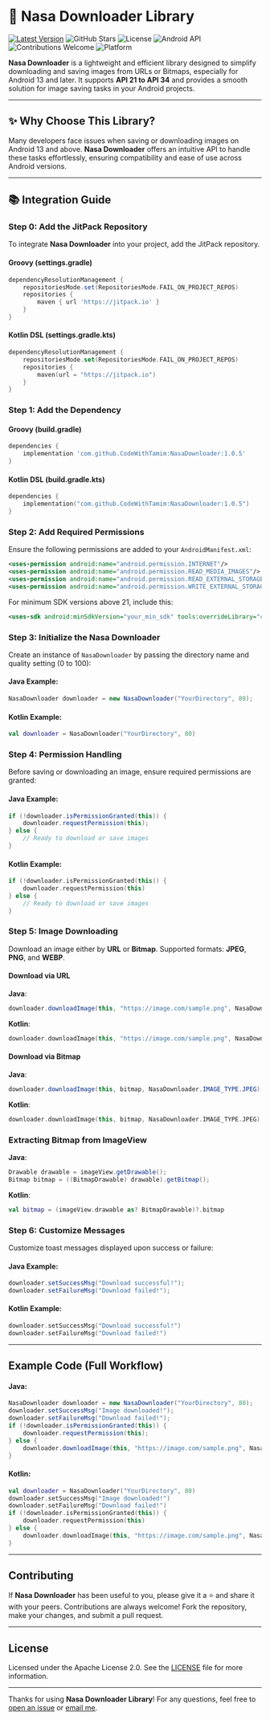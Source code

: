 

# 🚀 Nasa Downloader Library

[![Latest Version](https://jitpack.io/v/CodeWithTamim/NasaDownloader.svg)](https://jitpack.io/#CodeWithTamim/NasaDownloader)
![GitHub Stars](https://img.shields.io/github/stars/CodeWithTamim/NasaDownloader)
![License](https://img.shields.io/github/license/CodeWithTamim/NasaDownloader)
![Android API](https://img.shields.io/badge/Android-API%2021--34-brightgreen)
![Contributions Welcome](https://img.shields.io/badge/Contributions-Welcome-brightgreen)
![Platform](https://img.shields.io/badge/Platform-Android-blue)

**Nasa Downloader** is a lightweight and efficient library designed to simplify downloading and saving images from URLs or Bitmaps, especially for Android 13 and later. It supports **API 21 to API 34** and provides a smooth solution for image saving tasks in your Android projects.

---

## ✨ Why Choose This Library?

Many developers face issues when saving or downloading images on Android 13 and above. **Nasa Downloader** offers an intuitive API to handle these tasks effortlessly, ensuring compatibility and ease of use across Android versions.

---

## 📚 Integration Guide

### Step 0: Add the JitPack Repository

To integrate **Nasa Downloader** into your project, add the JitPack repository.

#### Groovy (settings.gradle)
```groovy
dependencyResolutionManagement {
    repositoriesMode.set(RepositoriesMode.FAIL_ON_PROJECT_REPOS)
    repositories {
        maven { url 'https://jitpack.io' }
    }
}
```

#### Kotlin DSL (settings.gradle.kts)
```kotlin
dependencyResolutionManagement {
    repositoriesMode.set(RepositoriesMode.FAIL_ON_PROJECT_REPOS)
    repositories {
        maven(url = "https://jitpack.io")
    }
}
```

### Step 1: Add the Dependency

#### Groovy (build.gradle)
```groovy
dependencies {
    implementation 'com.github.CodeWithTamim:NasaDownloader:1.0.5'
}
```

#### Kotlin DSL (build.gradle.kts)
```kotlin
dependencies {
    implementation("com.github.CodeWithTamim:NasaDownloader:1.0.5")
}
```

### Step 2: Add Required Permissions

Ensure the following permissions are added to your `AndroidManifest.xml`:

```xml
<uses-permission android:name="android.permission.INTERNET"/>
<uses-permission android:name="android.permission.READ_MEDIA_IMAGES"/>
<uses-permission android:name="android.permission.READ_EXTERNAL_STORAGE"/>
<uses-permission android:name="android.permission.WRITE_EXTERNAL_STORAGE"/>
```

For minimum SDK versions above 21, include this:

```xml
<uses-sdk android:minSdkVersion="your_min_sdk" tools:overrideLibrary="com.nasahacker.downloader"/>
```

### Step 3: Initialize the Nasa Downloader

Create an instance of `NasaDownloader` by passing the directory name and quality setting (0 to 100):

#### Java Example:
```java
NasaDownloader downloader = new NasaDownloader("YourDirectory", 80);
```

#### Kotlin Example:
```kotlin
val downloader = NasaDownloader("YourDirectory", 80)
```

### Step 4: Permission Handling

Before saving or downloading an image, ensure required permissions are granted:

#### Java Example:
```java
if (!downloader.isPermissionGranted(this)) {
    downloader.requestPermission(this);
} else {
    // Ready to download or save images
}
```

#### Kotlin Example:
```kotlin
if (!downloader.isPermissionGranted(this)) {
    downloader.requestPermission(this)
} else {
    // Ready to download or save images
}
```

### Step 5: Image Downloading

Download an image either by **URL** or **Bitmap**. Supported formats: **JPEG**, **PNG**, and **WEBP**.

#### Download via URL

**Java**:
```java
downloader.downloadImage(this, "https://image.com/sample.png", NasaDownloader.IMAGE_TYPE.JPEG);
```

**Kotlin**:
```kotlin
downloader.downloadImage(this, "https://image.com/sample.png", NasaDownloader.IMAGE_TYPE.JPEG)
```

#### Download via Bitmap

**Java**:
```java
downloader.downloadImage(this, bitmap, NasaDownloader.IMAGE_TYPE.JPEG);
```

**Kotlin**:
```kotlin
downloader.downloadImage(this, bitmap, NasaDownloader.IMAGE_TYPE.JPEG)
```

### Extracting Bitmap from ImageView

**Java**:
```java
Drawable drawable = imageView.getDrawable();
Bitmap bitmap = ((BitmapDrawable) drawable).getBitmap();
```

**Kotlin**:
```kotlin
val bitmap = (imageView.drawable as? BitmapDrawable)?.bitmap
```

### Step 6: Customize Messages

Customize toast messages displayed upon success or failure:

#### Java Example:
```java
downloader.setSuccessMsg("Download successful!");
downloader.setFailureMsg("Download failed!");
```

#### Kotlin Example:
```kotlin
downloader.setSuccessMsg("Download successful!")
downloader.setFailureMsg("Download failed!")
```

---

## Example Code (Full Workflow)

#### Java:
```java
NasaDownloader downloader = new NasaDownloader("YourDirectory", 80);
downloader.setSuccessMsg("Image downloaded!");
downloader.setFailureMsg("Download failed!");
if (!downloader.isPermissionGranted(this)) {
    downloader.requestPermission(this);
} else {
    downloader.downloadImage(this, "https://image.com/sample.png", NasaDownloader.IMAGE_TYPE.JPEG);
}
```

#### Kotlin:
```kotlin
val downloader = NasaDownloader("YourDirectory", 80)
downloader.setSuccessMsg("Image downloaded!")
downloader.setFailureMsg("Download failed!")
if (!downloader.isPermissionGranted(this)) {
    downloader.requestPermission(this)
} else {
    downloader.downloadImage(this, "https://image.com/sample.png", NasaDownloader.IMAGE_TYPE.JPEG)
}
```

---

## Contributing

If **Nasa Downloader** has been useful to you, please give it a ⭐ and share it with your peers. Contributions are always welcome! Fork the repository, make your changes, and submit a pull request.

---

## License

Licensed under the Apache License 2.0. See the [LICENSE](LICENSE) file for more information.

---

Thanks for using **Nasa Downloader Library**! For any questions, feel free to [open an issue](https://github.com/CodeWithTamim/NasaDownloader/issues) or [email me](mailto:tamimh.dev@gmail.com).
